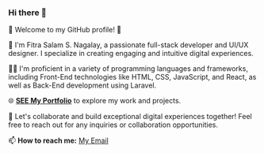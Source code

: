 ### Hi there 👋

🌟 Welcome to my GitHub profile! 🌟

🚀 I'm Fitra Salam S. Nagalay, a passionate full-stack developer and UI/UX designer. I specialize in creating engaging and intuitive digital experiences.

👨‍💻 I'm proficient in a variety of programming languages and frameworks, including Front-End technologies like HTML, CSS, JavaScript, and React, as well as Back-End development using Laravel.

🌐 **[SEE My Portfolio](https://alamnaga.netlify.app)** to explore my work and projects.

💬 Let's collaborate and build exceptional digital experiences together! Feel free to reach out for any inquiries or collaboration opportunities.

📫 **How to reach me:** [My Email](alamsaungnaga@gmail.com)
